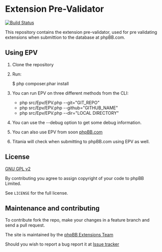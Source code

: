 Extension Pre-Validator
=======================

[![Build Status](https://travis-ci.org/phpbb/epv.png?branch=master)](https://travis-ci.org/phpbb/epv)

This repository contains the extension pre-validator, used for pre validating extensions when submittion to the database at phpBB.com.

Using EPV
---------

1. Clone the repository
1. Run:

    $ php composer.phar install

1. You can run EPV on three different methods from the CLI:
	* php src/Epv/EPV.php --git="GIT_REPO"
	* php src/Epv/EPV.php --github="GITHUB_NAME"
	* php src/Epv/EPV.php --dir="LOCAL DIRECTORY"
1. You can use the --debug option to get some debug information.
1. You can also use EPV from soon [phpBB.com](https://www.phpbb.com/extensions/epv/)
1. Titania will check when submitting to phpBB.com using EPV as well.

License
-------
[GNU GPL v2](http://opensource.org/licenses/gpl-2.0)

By contributing you agree to assign copyright of your code to phpBB Limited.

See `LICENSE` for the full license.

Maintenance and contributing
----------------------------

To contribute fork the repo, make your changes in a feature branch and send a pull request.

The site is maintained by the [phpBB Extensions Team](https://www.phpbb.com/community/memberlist.php?mode=group&g=7331)

Should you wish to report a bug report it at [Issue tracker](https://github.com/phpbb/epv/issues)
